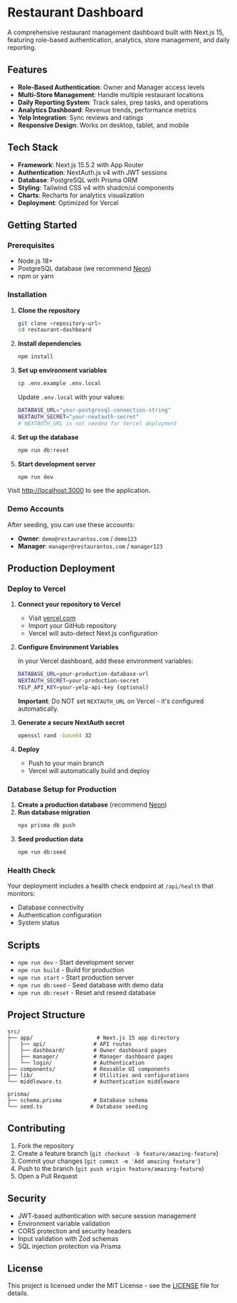 # Restaurant Dashboard

A comprehensive restaurant management dashboard built with Next.js 15, featuring role-based authentication, analytics, store management, and daily reporting.

## Features

- **Role-Based Authentication**: Owner and Manager access levels
- **Multi-Store Management**: Handle multiple restaurant locations
- **Daily Reporting System**: Track sales, prep tasks, and operations  
- **Analytics Dashboard**: Revenue trends, performance metrics
- **Yelp Integration**: Sync reviews and ratings
- **Responsive Design**: Works on desktop, tablet, and mobile

## Tech Stack

- **Framework**: Next.js 15.5.2 with App Router
- **Authentication**: NextAuth.js v4 with JWT sessions
- **Database**: PostgreSQL with Prisma ORM
- **Styling**: Tailwind CSS v4 with shadcn/ui components
- **Charts**: Recharts for analytics visualization
- **Deployment**: Optimized for Vercel

## Getting Started

### Prerequisites

- Node.js 18+ 
- PostgreSQL database (we recommend [Neon](https://neon.tech))
- npm or yarn

### Installation

1. **Clone the repository**
   ```bash
   git clone <repository-url>
   cd restaurant-dashboard
   ```

2. **Install dependencies**
   ```bash
   npm install
   ```

3. **Set up environment variables**
   ```bash
   cp .env.example .env.local
   ```
   
   Update `.env.local` with your values:
   ```bash
   DATABASE_URL="your-postgresql-connection-string"
   NEXTAUTH_SECRET="your-nextauth-secret"
   # NEXTAUTH_URL is not needed for Vercel deployment
   ```

4. **Set up the database**
   ```bash
   npm run db:reset
   ```

5. **Start development server**
   ```bash
   npm run dev
   ```

Visit [http://localhost:3000](http://localhost:3000) to see the application.

### Demo Accounts

After seeding, you can use these accounts:

- **Owner**: `demo@restaurantos.com` / `demo123`
- **Manager**: `manager@restaurantos.com` / `manager123`

## Production Deployment

### Deploy to Vercel

1. **Connect your repository to Vercel**
   - Visit [vercel.com](https://vercel.com)
   - Import your GitHub repository
   - Vercel will auto-detect Next.js configuration

2. **Configure Environment Variables**
   
   In your Vercel dashboard, add these environment variables:
   
   ```bash
   DATABASE_URL=your-production-database-url
   NEXTAUTH_SECRET=your-production-secret
   YELP_API_KEY=your-yelp-api-key (optional)
   ```
   
   **Important**: Do NOT set `NEXTAUTH_URL` on Vercel - it's configured automatically.

3. **Generate a secure NextAuth secret**
   ```bash
   openssl rand -base64 32
   ```

4. **Deploy**
   - Push to your main branch
   - Vercel will automatically build and deploy

### Database Setup for Production

1. **Create a production database** (recommend [Neon](https://neon.tech))
2. **Run database migration**
   ```bash
   npx prisma db push
   ```
3. **Seed production data**
   ```bash
   npm run db:seed
   ```

### Health Check

Your deployment includes a health check endpoint at `/api/health` that monitors:
- Database connectivity
- Authentication configuration
- System status

## Scripts

- `npm run dev` - Start development server
- `npm run build` - Build for production  
- `npm run start` - Start production server
- `npm run db:seed` - Seed database with demo data
- `npm run db:reset` - Reset and reseed database

## Project Structure

```
src/
├── app/                    # Next.js 15 app directory
│   ├── api/               # API routes
│   ├── dashboard/         # Owner dashboard pages
│   ├── manager/           # Manager dashboard pages  
│   └── login/             # Authentication
├── components/            # Reusable UI components
├── lib/                   # Utilities and configurations
└── middleware.ts          # Authentication middleware

prisma/
├── schema.prisma          # Database schema
└── seed.ts               # Database seeding
```

## Contributing

1. Fork the repository
2. Create a feature branch (`git checkout -b feature/amazing-feature`)
3. Commit your changes (`git commit -m 'Add amazing feature'`)
4. Push to the branch (`git push origin feature/amazing-feature`)
5. Open a Pull Request

## Security

- JWT-based authentication with secure session management
- Environment variable validation
- CORS protection and security headers
- Input validation with Zod schemas
- SQL injection protection via Prisma

## License

This project is licensed under the MIT License - see the [LICENSE](LICENSE) file for details.
